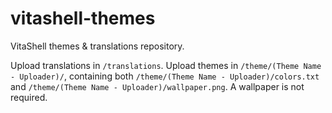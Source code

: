 # vitashell-themes
VitaShell themes &amp; translations repository.

Upload translations in `/translations`. Upload themes in `/theme/(Theme Name - Uploader)/`, containing both `/theme/(Theme Name - Uploader)/colors.txt` and  `/theme/(Theme Name - Uploader)/wallpaper.png`. A wallpaper is not required.
